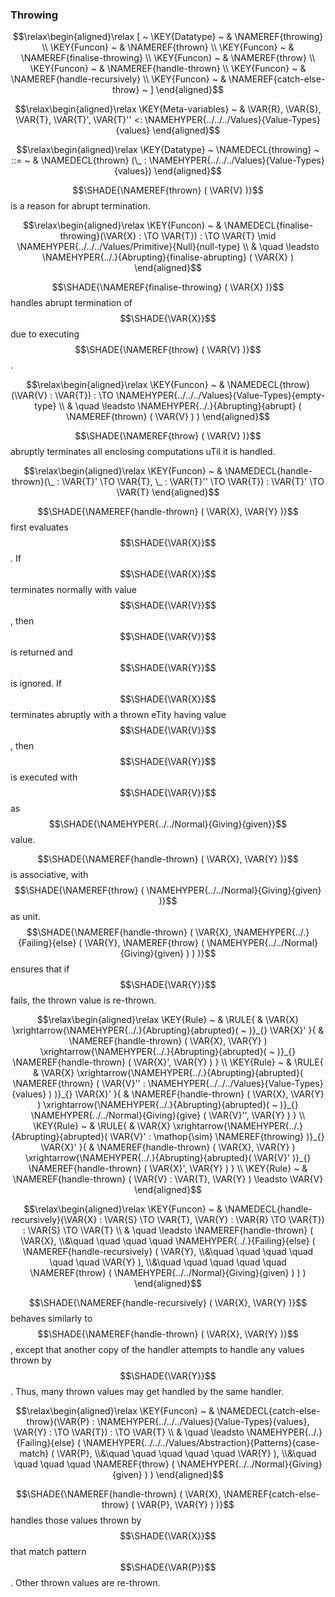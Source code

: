 ### Throwing
               


$$\relax\begin{aligned}\relax
  [ ~ 
  \KEY{Datatype} ~ & \NAMEREF{throwing} \\
  \KEY{Funcon} ~ & \NAMEREF{thrown} \\
  \KEY{Funcon} ~ & \NAMEREF{finalise-throwing} \\
  \KEY{Funcon} ~ & \NAMEREF{throw} \\
  \KEY{Funcon} ~ & \NAMEREF{handle-thrown} \\
  \KEY{Funcon} ~ & \NAMEREF{handle-recursively} \\
  \KEY{Funcon} ~ & \NAMEREF{catch-else-throw}
  ~ ]
\end{aligned}$$

$$\relax\begin{aligned}\relax
  \KEY{Meta-variables} ~ 
  & \VAR{R}, \VAR{S}, \VAR{T}, \VAR{T}', \VAR{T}'' <: \NAMEHYPER{../../../Values}{Value-Types}{values}
\end{aligned}$$

$$\relax\begin{aligned}\relax
  \KEY{Datatype} ~ 
  \NAMEDECL{throwing}  
  ~ ::= ~ & \NAMEDECL{thrown} (\_ : \NAMEHYPER{../../../Values}{Value-Types}{values})
\end{aligned}$$


  $$\SHADE{\NAMEREF{thrown}
           ( \VAR{V} )}$$ is a reason for abrupt termination.


$$\relax\begin{aligned}\relax
  \KEY{Funcon} ~ 
  & \NAMEDECL{finalise-throwing}(\VAR{X} :  \TO \VAR{T}) :  \TO \VAR{T} \mid \NAMEHYPER{../../../Values/Primitive}{Null}{null-type} \\
  & \quad \leadsto \NAMEHYPER{../.}{Abrupting}{finalise-abrupting}
                     ( \VAR{X} )
\end{aligned}$$


  $$\SHADE{\NAMEREF{finalise-throwing}
           ( \VAR{X} )}$$ handles abrupt termination of $$\SHADE{\VAR{X}}$$ due to
  executing $$\SHADE{\NAMEREF{throw}
           ( \VAR{V} )}$$.


$$\relax\begin{aligned}\relax
  \KEY{Funcon} ~ 
  & \NAMEDECL{throw}(\VAR{V} : \VAR{T}) :  \TO \NAMEHYPER{../../../Values}{Value-Types}{empty-type} \\
  & \quad \leadsto \NAMEHYPER{../.}{Abrupting}{abrupt}
                     ( \NAMEREF{thrown}
                         ( \VAR{V} ) )
\end{aligned}$$


  $$\SHADE{\NAMEREF{throw}
           ( \VAR{V} )}$$ abruptly terminates all enclosing computations uTil it is handled.


$$\relax\begin{aligned}\relax
  \KEY{Funcon} ~ 
  & \NAMEDECL{handle-thrown}(\_ : \VAR{T}' \TO \VAR{T}, \_ : \VAR{T}'' \TO \VAR{T}) : \VAR{T}' \TO \VAR{T}
\end{aligned}$$


  $$\SHADE{\NAMEREF{handle-thrown}
           ( \VAR{X},   
             \VAR{Y} )}$$ first evaluates $$\SHADE{\VAR{X}}$$. If $$\SHADE{\VAR{X}}$$ terminates normally with
  value $$\SHADE{\VAR{V}}$$, then $$\SHADE{\VAR{V}}$$ is returned and $$\SHADE{\VAR{Y}}$$ is ignored. If $$\SHADE{\VAR{X}}$$ terminates abruptly
  with a thrown eTity having value $$\SHADE{\VAR{V}}$$, then $$\SHADE{\VAR{Y}}$$ is executed with $$\SHADE{\VAR{V}}$$ as
  $$\SHADE{\NAMEHYPER{../../Normal}{Giving}{given}}$$ value.
  
  $$\SHADE{\NAMEREF{handle-thrown}
           ( \VAR{X},   
             \VAR{Y} )}$$ is associative, with $$\SHADE{\NAMEREF{throw}
           ( \NAMEHYPER{../../Normal}{Giving}{given} )}$$ as unit.
  $$\SHADE{\NAMEREF{handle-thrown}
           ( \VAR{X},   
             \NAMEHYPER{../.}{Failing}{else}
               ( \VAR{Y},    
                 \NAMEREF{throw}
                   ( \NAMEHYPER{../../Normal}{Giving}{given} ) ) )}$$ ensures that if $$\SHADE{\VAR{Y}}$$ fails, the
  thrown value is re-thrown.


$$\relax\begin{aligned}\relax
  \KEY{Rule} ~ 
    & \RULE{
      &  \VAR{X} \xrightarrow{\NAMEHYPER{../.}{Abrupting}{abrupted}(  ~  )}_{} 
          \VAR{X}'
      }{
      &  \NAMEREF{handle-thrown}
                      ( \VAR{X},   
                        \VAR{Y} ) \xrightarrow{\NAMEHYPER{../.}{Abrupting}{abrupted}(  ~  )}_{} 
          \NAMEREF{handle-thrown}
            ( \VAR{X}',   
              \VAR{Y} )
      }
\\
  \KEY{Rule} ~ 
    & \RULE{
      &  \VAR{X} \xrightarrow{\NAMEHYPER{../.}{Abrupting}{abrupted}( \NAMEREF{thrown}
                                                                                                      ( \VAR{V}'' : \NAMEHYPER{../../../Values}{Value-Types}{values} ) )}_{} 
          \VAR{X}'
      }{
      &  \NAMEREF{handle-thrown}
                      ( \VAR{X},   
                        \VAR{Y} ) \xrightarrow{\NAMEHYPER{../.}{Abrupting}{abrupted}(  ~  )}_{} 
          \NAMEHYPER{../../Normal}{Giving}{give}
            ( \VAR{V}'',   
              \VAR{Y} )
      }
\\
  \KEY{Rule} ~ 
    & \RULE{
      &  \VAR{X} \xrightarrow{\NAMEHYPER{../.}{Abrupting}{abrupted}( \VAR{V}' : \mathop{\sim} \NAMEREF{throwing} )}_{} 
          \VAR{X}'
      }{
      &  \NAMEREF{handle-thrown}
                      ( \VAR{X},   
                        \VAR{Y} ) \xrightarrow{\NAMEHYPER{../.}{Abrupting}{abrupted}( \VAR{V}' )}_{} 
          \NAMEREF{handle-thrown}
            ( \VAR{X}',   
              \VAR{Y} )
      }
\\
  \KEY{Rule} ~ 
    & \NAMEREF{handle-thrown}
        ( \VAR{V} : \VAR{T},   
          \VAR{Y} ) \leadsto
        \VAR{V}
\end{aligned}$$

$$\relax\begin{aligned}\relax
  \KEY{Funcon} ~ 
  & \NAMEDECL{handle-recursively}(\VAR{X} : \VAR{S} \TO \VAR{T}, \VAR{Y} : \VAR{R} \TO \VAR{T}) : \VAR{S} \TO \VAR{T} \\
  & \quad \leadsto \NAMEREF{handle-thrown}
                     ( \VAR{X}, \\&\quad \quad \quad \quad 
                       \NAMEHYPER{../.}{Failing}{else}
                         ( \NAMEREF{handle-recursively}
                             ( \VAR{Y}, \\&\quad \quad \quad \quad \quad \quad 
                               \VAR{Y} ), \\&\quad \quad \quad \quad \quad 
                           \NAMEREF{throw}
                             ( \NAMEHYPER{../../Normal}{Giving}{given} ) ) )
\end{aligned}$$


  $$\SHADE{\NAMEREF{handle-recursively}
           ( \VAR{X},   
             \VAR{Y} )}$$ behaves similarly to $$\SHADE{\NAMEREF{handle-thrown}
           ( \VAR{X},   
             \VAR{Y} )}$$, except
  that another copy of the handler attempts to handle any values thrown by $$\SHADE{\VAR{Y}}$$.
  Thus, many thrown values may get handled by the same handler. 


$$\relax\begin{aligned}\relax
  \KEY{Funcon} ~ 
  & \NAMEDECL{catch-else-throw}(\VAR{P} : \NAMEHYPER{../../../Values}{Value-Types}{values}, \VAR{Y} :  \TO \VAR{T}) :  \TO \VAR{T} \\
  & \quad \leadsto \NAMEHYPER{../.}{Failing}{else}
                     ( \NAMEHYPER{../../../Values/Abstraction}{Patterns}{case-match}
                         ( \VAR{P}, \\&\quad \quad \quad \quad \quad 
                           \VAR{Y} ), \\&\quad \quad \quad \quad 
                       \NAMEREF{throw}
                         ( \NAMEHYPER{../../Normal}{Giving}{given} ) )
\end{aligned}$$


   $$\SHADE{\NAMEREF{handle-thrown}
           ( \VAR{X},   
             \NAMEREF{catch-else-throw}
               ( \VAR{P},    
                 \VAR{Y} ) )}$$ handles those values thrown by $$\SHADE{\VAR{X}}$$
   that match pattern $$\SHADE{\VAR{P}}$$.  Other thrown values are re-thrown.  
 



[Funcons-beta]: /CBS-beta/math/Funcons-beta
  "FUNCONS-BETA"
[Unstable-Funcons-beta]: /CBS-beta/math/Unstable-Funcons-beta
  "UNSTABLE-FUNCONS-BETA"
[Languages-beta]: /CBS-beta/math/Languages-beta
  "LANGUAGES-BETA"
[Unstable-Languages-beta]: /CBS-beta/math/Unstable-Languages-beta
  "UNSTABLE-LANGUAGES-BETA"
[CBS-beta]: /CBS-beta 
  "CBS-BETA"
